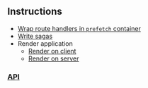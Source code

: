 ## Instructions
* [Wrap route handlers in `prefetch` container](guide/container.md)
* [Write sagas](guide/sagas.md)
* Render application
  * [Render on client](guide/clientside.md)
  * [Render on server](guide/serverside.md)

### [API](API.md)
